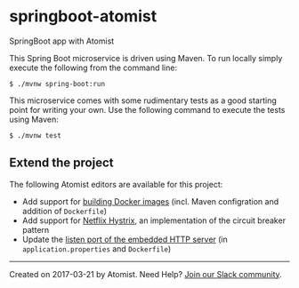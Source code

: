 # springboot-atomist

SpringBoot app with Atomist


This Spring Boot microservice is driven using Maven. To run locally
simply execute the following from the command line:

```
$ ./mvnw spring-boot:run
```


This microservice comes with some rudimentary tests as a good starting
point for writing your own. Use the following command to execute the
tests using Maven:

```
$ ./mvnw test
```

Extend the project
--------------------

The following Atomist editors are available for this project:

*   Add support for [building Docker images][docker] (incl. Maven
    configration and addition of `Dockerfile`)
*   Add support for [Netflix Hystrix][hystrix], an implementation of
    the circuit breaker pattern
*   Update the [listen port of the embedded HTTP server][port] (in
    `application.properties` and `Dockerfile`)

[docker]: https://api.atomist.com/v1/projects/editors/2006fbe0-fcbb-4b52-a282-1ac99e296ed1
[hystrix]: https://api.atomist.com/v1/projects/editors/97357b3d-9269-417f-bc05-133e8c5ac2c9
[port]: https://api.atomist.com/v1/projects/editors/9090c8de-be9f-4a99-96b1-ed8890a9f879

---
Created on 2017-03-21 by Atomist.
Need Help? <a href="https://join.atomist.com/">Join our Slack community</a>.
